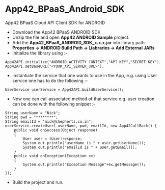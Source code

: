 App42_BPaaS_Android_SDK
==============

App42 BPaaS Cloud API Client SDK for ANDROID

- Download the App42 BPaaS ANDROID SDK
- Unzip the file and open **App42 ANDROID Sample** project.
- Add the **App42_BPaaS_ANDROID_SDK_x.x.x.jar** into library path. **Properties -> ANDROID Build Path -> Liabraries -> Add External JARs**
- Initialize the library using :-

```
App42API.initialize("ANDROID_ACTIVITY_CONTEXT","API_KEY","SECRET_KEY");
App42API.setBaseURL("<YOUR_API_SERVER_URL>");
```

- Instantiate the service that one wants to use in the App, e.g. using User service one has to do the following :-

```
UserService userService = App42API.buildUserService();
```

- Now one can call associated method of that service e.g. user creation can be done with the following snippet :-

```
String userName = "Nick";
String pwd = "********";
String emailId = "nick@shephertz.co.in";    
userService.createUser( userName, pwd, emailId, new App42CallBack() {
	public void onSuccess(Object response) 
	{
		User user = (User)response;
		System.out.println("userName is " + user.getUserName());
		System.out.println("emailId is " + user.getEmail());
	}
	public void onException(Exception ex) 
	{
		System.out.println("Exception Message"+ex.getMessage());
	}
});   
```

- Build the project and run.
